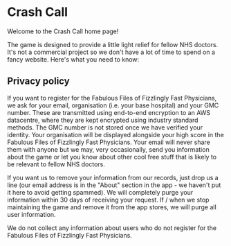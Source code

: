 # Crash Call
Welcome to the Crash Call home page!

The game is designed to provide a little light relief for fellow NHS doctors. It's not a commercial project so we don't have a lot of time to spend on a fancy website. Here's what you need to know:

## Privacy policy
If you want to register for the Fabulous Files of Fizzlingly Fast Physicians, we ask for your email, organisation (i.e. your base hospital) and your GMC number. These are transmitted using end-to-end encryption to an AWS datacentre, where they are kept encrypted using industry standard methods. The GMC number is not stored once we have verified your identity. Your organisation will be displayed alongside your high score in the Fabulous Files of Fizzlingly Fast Physicians. Your email will never share them with anyone but we may, very occasionally, send you information about the game or let you know about other cool free stuff that is likely to be relevant to fellow NHS doctors. 

If you want us to remove your information from our records, just drop us a line (our email address is in the "About" section in the app - we haven't put it here to avoid getting spammed). We will completely purge your information within 30 days of receiving your request. If / when we stop maintaining the game and remove it from the app stores, we will purge all user information.

We do not collect any information about users who do not register for the Fabulous Files of Fizzlingly Fast Physicians.
